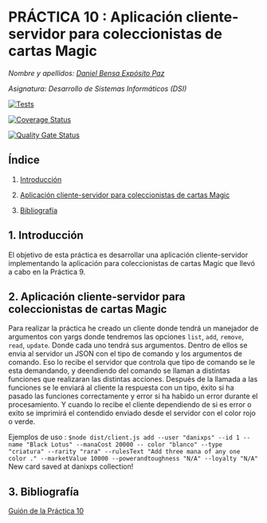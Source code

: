 # PRÁCTICA 10 : Aplicación cliente-servidor para coleccionistas de cartas Magic

*Nombre y apellidos: [Daniel Bensa Expósito Paz](https://github.com/Danixps?tab=repositories, "Enlace Github")*

*Asignatura: Desarrollo de Sistemas Informáticos (DSI)*

[![Tests](https://github.com/Danixps/ULL-DSI-P10/actions/workflows/node.js.yml/badge.svg)](https://github.com/Danixps/ULL-DSI-P10/actions/workflows/node.js.yml)

[![Coverage Status](https://coveralls.io/repos/github/Danixps/ULL-DSI-P10/badge.svg?branch=main)](https://coveralls.io/github/Danixps/ULL-DSI-P10?branch=main)

[![Quality Gate Status](https://sonarcloud.io/api/project_badges/measure?project=ULL-ESIT-INF-DSI-2324_ull-esit-inf-dsi-23-24-prct10-fs-proc-sockets-magic-app-Danixps&metric=alert_status)](https://sonarcloud.io/summary/new_code?id=ULL-ESIT-INF-DSI-2324_ull-esit-inf-dsi-23-24-prct10-fs-proc-sockets-magic-app-Danixps)



## Índice

1. [Introducción](#id1)

2. [Aplicación cliente-servidor para coleccionistas de cartas Magic](#id2)

3. [Bibliografía](#id4)

<div id='id1' />

## 1. Introducción

El objetivo de esta práctica es desarrollar una aplicación cliente-servidor implementando la aplicación para coleccionistas de cartas Magic que llevó a cabo en la Práctica 9.
<div id='id2' />

## 2. Aplicación cliente-servidor para coleccionistas de cartas Magic

Para realizar la práctica he creado un cliente donde tendrá un manejador de argumentos con yargs donde tendremos las opciones `list`, `add`, `remove`, `read`, `update`. Donde cada uno tendrá sus argumentos. Dentro de ellos se envia al servidor un JSON con el tipo de comando y los argumentos de comando. Eso lo recibe el servidor que controla que tipo de comando se le esta demandando, y deendiendo del comando se llaman a distintas funciones que realizaran las distintas acciones. Después de la llamada a las funciones se le enviará al cliente la respuesta con un tipo, éxito si ha pasado las funciones correctamente y error si ha habido un error durante el procesamiento. Y cuando lo recibe el cliente dependiendo de si es error o exito se imprimirá el contendido enviado desde el servidor con el color rojo o verde.

Ejemplos de uso : `$node dist/client.js add --user "danixps" --id 1 --name "Black Lotus" --manaCost 20000 -- color "blanco" --type "criatura" --rarity "rara" --rulesText "Add three mana of any one color ." --marketValue 10000 --powerandtoughness "N/A" --loyalty "N/A"`
New card saved at danixps collection!

## 3. Bibliografía

[Guión de la Práctica 10](https://ull-esit-inf-dsi-2324.github.io/prct10-fs-proc-sockets-magic-app/)